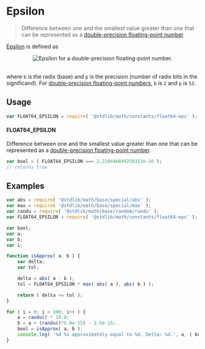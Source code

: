 # Epsilon

> Difference between one and the smallest value greater than one that can be represented as a [double-precision floating-point number][ieee754].

<section class="intro">

[Epsilon][machine-epsilon] is defined as

<!-- <equation class="equation" label="eq:epsilon_float64" align="center" raw="\epsilon = b^{-(p-1)}" alt="Epsilon for a double-precision floating-point number."> -->

<div class="equation" align="center" data-raw-text="\epsilon = b^{-(p-1)}" data-equation="eq:epsilon_float64">
    <img src="https://cdn.rawgit.com/stdlib-js/stdlib/bca33e85fd9d88801e71ba3d54f04d7d21a8d49a/lib/node_modules/@stdlib/math/constants/float64-eps/docs/img/epsilon.svg" alt="Epsilon for a double-precision floating-point number.">
    <br>
    <br>
</div>

<!-- </equation> -->

where `b` is the radix (base) and `p` is the precision (number of radix bits in the significand). For [double-precision floating-point numbers][ieee754], `b` is `2` and `p` is `53`.

</section>

<!-- /.intro -->


<section class="usage">

## Usage

``` javascript
var FLOAT64_EPSILON = require( '@stdlib/math/constants/float64-eps' );
```

#### FLOAT64_EPSILON

Difference between one and the smallest value greater than one that can be represented as a [double-precision floating-point number][ieee754].

``` javascript
var bool = ( FLOAT64_EPSILON === 2.220446049250313e-16 );
// returns true
```

</section>

<!-- /.usage -->


<section class="examples">

## Examples

``` javascript
var abs = require( '@stdlib/math/base/special/abs' );
var max = require( '@stdlib/math/base/special/max' );
var randu = require( '@stdlib/math/base/random/randu' );
var FLOAT64_EPSILON = require( '@stdlib/math/constants/float64-eps' );

var bool;
var a;
var b;
var i;

function isApprox( a, b ) {
    var delta;
    var tol;

    delta = abs( a - b );
    tol = FLOAT64_EPSILON * max( abs( a ), abs( b ) );

    return ( delta <= tol );
}

for ( i = 0; i < 100; i++ ) {
    a = randu() * 10.0;
    b = a + (randu()*5.0e-15) - 2.5e-15;
    bool = isApprox( a, b );
    console.log( '%d %s approximately equal to %d. Delta: %d.', a, ( bool ) ? 'is' : 'is not', b, abs( a - b ) );
}
```

</section>

<!-- /.examples -->


<section class="links">

[ieee754]: https://en.wikipedia.org/wiki/IEEE_754-1985
[machine-epsilon]: https://en.wikipedia.org/wiki/Machine_epsilon

</section>

<!-- /.links -->
